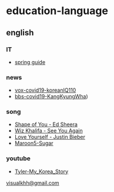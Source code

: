 # education-language
## english

### IT
* [spring guide](english/it/spring-guides/index.html)  

### news
* [vox-covid19-koreanIQ110](english/news/vox-covid19-koreanIQ110.html)  
* [bbs-covid19-KangKyungWha](english/news/bbs-covid19-KangKyungWha.html))  

### song
* [Shape of You - Ed Sheera](english/song/Shape_of_You-Ed_Sheera.html)  
* [Wiz Khalifa - See You Again](english/song/Wiz_Khalifa-See_You_Again.html)  
* [Love Yourself - Justin Bieber](english/song/Justin_Bieber_Love_Yourself.html)  
* [Maroon5-Sugar](english/song/Maroon5-Sugar.html)  

### youtube
* [Tyler-My_Korea_Story](english/youtube/Tyler-My_Korea_Story.html)  



visualkhh@gmail.com
